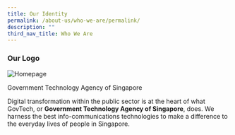 ```yaml
---
title: Our Identity
permalink: /about-us/who-we-are/permalink/
description: ""
third_nav_title: Who We Are
---
```

### **Our Logo**

![Homepage](https://d33wubrfki0l68.cloudfront.net/7b7e8b84b8180770131a2838266cc18409b22293/545c3/images/logo_govtech_hort.gif)

Government Technology Agency of Singapore

Digital transformation within the public sector is at the heart of what GovTech, or **Government Technology Agency of Singapore**, does. We harness the best info-communications technologies to make a difference to the everyday lives of people in Singapore.